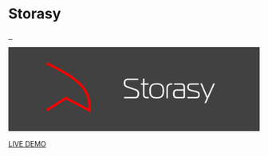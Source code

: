 # Storasy
<p>
  <a aria-label="NPM version" href="https://www.npmjs.com/package/@storasy/core">
    <img alt="" src="https://badgen.net/npm/v/@storasy/core">
  </a>
    <a aria-label="Package size" href="https://bundlephobia.com/result?p=@storasy/core">
      <img alt="" src="https://badgen.net/bundlephobia/minzip/@storasy/core">
    </a>
    <a aria-label="Hist" href="https://www.jsdelivr.com/package/npm/@storasy/core">
      <img alt="" src="https://data.jsdelivr.com/v1/package/npm/@storasy/core/badge">
    </a>
</p>

![Storasy Header](https://github.com/Naboska/storasy/raw/main/media/logo.png)

[LIVE DEMO](https://naboska.github.io/storasy/examples/browser/)
